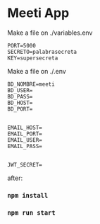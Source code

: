 # Meeti App
Make a file on ./variables.env

```
PORT=5000
SECRETO=palabrasecreta
KEY=supersecreta
```

Make a file on ./.env

```
BD_NOMBRE=meeti
BD_USER=
BD_PASS=
BD_HOST=
BD_PORT=


EMAIL_HOST=
EMAIL_PORT=
EMAIL_USER=
EMAIL_PASS=


JWT_SECRET=
```

after:

### `npm install`

### `npm run start`

